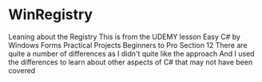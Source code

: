 # WinRegistry
Leaning about the Registry
This is from the UDEMY lesson Easy C# by Windows Forms Practical Projects Beginners to Pro Section 12
There are quite a number of differences as I didn't quite like the approach
And I used the differences to learn about other aspects of C# that may not have been covered
